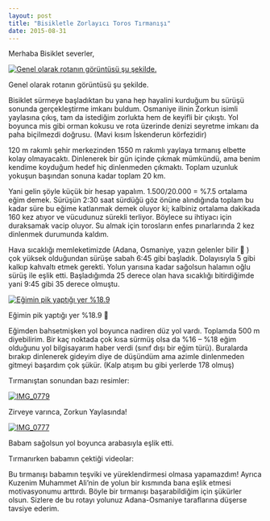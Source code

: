 ```yaml
---
layout: post
title: "Bisikletle Zorlayıcı Toros Tırmanışı"
date: 2015-08-31
---
```


Merhaba Bisiklet severler,

[![Genel olarak rotanın görüntüsü şu şekilde.](http://sekilver.net/akifsblog.com//wp-content/uploads/2015/08/Screenshot-from-2015-09-03-114650-300x287.png)](http://sekilver.net/akifsblog.com//wp-content/uploads/2015/08/Screenshot-from-2015-09-03-114650.png)

Genel olarak rotanın görüntüsü şu şekilde.

Bisiklet sürmeye başladıktan bu yana hep hayalini kurduğum bu sürüşü sonunda gerçekleştirme imkanı buldum. Osmaniye ilinin Zorkun isimli yaylasına çıkış, tam da istediğim zorlukta hem de keyifli bir çıkıştı. Yol boyunca mis gibi orman kokusu ve rota üzerinde denizi seyretme imkanı da paha biçilmezdi doğrusu. (Mavi kısım İskenderun körfezidir)

120 m rakımlı şehir merkezinden 1550 m rakımlı yaylaya tırmanış elbette kolay olmayacaktı. Dinlenerek bir gün içinde çıkmak mümkündü, ama benim kendime koyduğum hedef hiç dinlenmeden çıkmaktı. Toplam uzunluk yokuşun başından sonuna kadar toplam 20 km.

Yani gelin şöyle küçük bir hesap yapalım. 1.500/20.000 = %7.5 ortalama eğim demek. Sürüşün 2:30 saat sürdüğü göz önüne alındığında toplam bu kadar süre bu eğime katlanmak demek oluyor ki; kalbiniz ortalama dakikada 160 kez atıyor ve vücudunuz sürekli terliyor. Böylece su ihtiyacı için duraksamak vacip oluyor. Su almak için torosların enfes pınarlarında 2 kez dinlenmek durumunda kaldım.

Hava sıcaklığı memleketimizde (Adana, Osmaniye, yazın gelenler bilir 🙂 ) çok yüksek olduğundan sürüşe sabah 6:45 gibi başladık. Dolayısıyla 5 gibi kalkıp kahvaltı etmek gerekti. Yolun yarısına kadar sağolsun halamın oğlu sürüş ile eşlik etti. Başladığımda 25 derece olan hava sıcaklığı bitirdiğimde yani 9:45 gibi 35 derece olmuştu.

[![Eğimin pik yaptığı yer %18.9](http://sekilver.net/akifsblog.com//wp-content/uploads/2015/08/Screenshot-from-2015-09-03-120626.png)](http://sekilver.net/akifsblog.com//wp-content/uploads/2015/08/Screenshot-from-2015-09-03-120626.png)

Eğimin pik yaptığı yer %18.9 🙂

Eğimden bahsetmişken yol boyunca nadiren düz yol vardı. Toplamda 500 m diyebilirim. Bir kaç noktada çok kısa sürmüş olsa da %16 – %18 eğim olduğunu yol bilgisayarım haber verdi (sınıf dışı bir eğim türü). Buralarda bırakıp dinlenerek gideyim diye de düşündüm ama azimle dinlenmeden gitmeyi başardım çok şükür. (Kalp atışım bu gibi yerlerde 178 olmuş)



Tırmanıştan sonundan bazı resimler:

[![IMG_0779](http://sekilver.net/akifsblog.com//wp-content/uploads/2015/08/IMG_0779-225x300.jpg)](http://sekilver.net/akifsblog.com//wp-content/uploads/2015/08/IMG_0779.jpg)

Zirveye varınca, Zorkun Yaylasında!

[![IMG_0777](http://sekilver.net/akifsblog.com//wp-content/uploads/2015/08/IMG_0777-300x225.jpg)](http://sekilver.net/akifsblog.com//wp-content/uploads/2015/08/IMG_0777.jpg)

Babam sağolsun yol boyunca arabasıyla eşlik etti.

Tırmanırken babamın çektiği videolar:





Bu tırmanışı babamın teşviki ve yüreklendirmesi olmasa yapamazdım! Ayrıca Kuzenim Muhammet Ali’nin de yolun bir kısmında bana eşlik etmesi motivasyonumu arttırdı. Böyle bir tırmanışı başarabildiğim için şükürler olsun. Sizlere de bu rotayı yolunuz Adana-Osmaniye taraflarına düşerse tavsiye ederim.